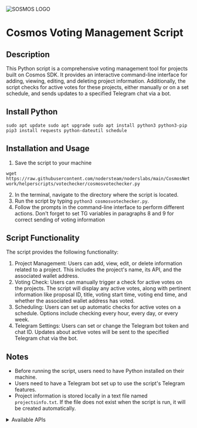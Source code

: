 ![SOSMOS LOGO](https://github.com/nodersteam/picture/blob/main/%D0%A1%D0%BD%D0%B8%D0%BC%D0%BE%D0%BA%20%D1%8D%D0%BA%D1%80%D0%B0%D0%BD%D0%B0%202023-07-19%20105624.png?raw=true)

# Cosmos Voting Management Script

## Description
This Python script is a comprehensive voting management tool for projects built on Cosmos SDK. It provides an interactive command-line interface for adding, viewing, editing, and deleting project information. Additionally, the script checks for active votes for these projects, either manually or on a set schedule, and sends updates to a specified Telegram chat via a bot.

## Install Python
`
sudo apt update
sudo apt upgrade
sudo apt install python3 python3-pip
pip3 install requests python-dateutil schedule
`

## Installation and Usage
1. Save the script to your machine

`wget https://raw.githubusercontent.com/nodersteam/noderslabs/main/CosmosNetwork/helperscripts/votechecker/cosmosvotechecker.py`

2. In the terminal, navigate to the directory where the script is located.
3. Run the script by typing `python3 cosmosvotechecker.py`.
4. Follow the prompts in the command-line interface to perform different actions. Don't forget to set TG variables in paragraphs 8 and 9 for correct sending of voting information

## Script Functionality
The script provides the following functionality:

1. Project Management: Users can add, view, edit, or delete information related to a project. This includes the project's name, its API, and the associated wallet address.
2. Voting Check: Users can manually trigger a check for active votes on the projects. The script will display any active votes, along with pertinent information like proposal ID, title, voting start time, voting end time, and whether the associated wallet address has voted.
3. Scheduling: Users can set up automatic checks for active votes on a schedule. Options include checking every hour, every day, or every week.
4. Telegram Settings: Users can set or change the Telegram bot token and chat ID. Updates about active votes will be sent to the specified Telegram chat via the bot.

## Notes
- Before running the script, users need to have Python installed on their machine.
- Users need to have a Telegram bot set up to use the script's Telegram features.
- Project information is stored locally in a text file named `projectsinfo.txt`. If the file does not exist when the script is run, it will be created automatically.

<details>
  <summary> Available APIs </summary>
  
  Here is the list of APIs categorized by their respective projects:

1. Osmosis Mainnet: [API](https://osmosis-api.polkachu.com)
2. CosmosHub Mainnet: [API](https://lcd-cosmoshub.whispernode.com:443)
3. Desmos Mainnet: [API](https://desmos-api.panthea.eu/)
4. Stride Mainnet: [API](https://stride-api.polkachu.com)
5. Rebus Mainnet: [API](https://api.mainnet.rebus.money:1317)
6. Quicksilver Mainnet: [API](https://api.quicksilver.stake-take.com)
7. BitSong Mainnet: [API](https://api-bitsong-ia.cosmosia.notional.ventures)
8. Aura Mainnet: [API](https://lcd.aura.network)
9. BeeZee Mainnet: [API](https://rest.getbze.com)
10. Dig Mainnet: [API](https://api-1-dig.notional.ventures)
11. Empower Mainnet: [API](https://empower-api.polkachu.com)
12. HAQQ Mainnet: [API](https://m-s1-sdk.haqq.sh)
13. Gitopia Mainnet: [API](https://gitopia-api.polkachu.com)
14. GenesisL1 Mainnet: [API](https://api.genesisl1.org)
15. HumansAI Mainnet: [API](https://api.humans-mainnet.stake-take.com)
16. Jackal Mainnet: [API](https://api.jackalprotocol.com)
17. KiChain Mainnet: [API](https://ki.api.ping.pub)
18. Lambda Mainnet: [API](https://lambda-api.jambulmerah.dev)
19. MEME Mainnet: [API](https://api-meme-1.meme.sx)
20. Uptick Mainnet: [API](https://api.uptick.nodestake.top)
21. ARKH Mainnet: [API](https://api.arkh.nodestake.top)
22. Realio Mainnet: [API](https://rest.cosmos.directory/realio)
23. ZetaChain Testnet: [API](https://zetachain-athens.blockpi.network/lcd/v1/public)
24. OKP4 Testnet: [API](https://api-t.okp4.nodestake.top)
25. CrowdControl Testnet: [API](https://crowd-api.theamsolutions.info)
26. Andromeda Testnet: [API](https://andromeda-testnet.api.kjnodes.com)
27. DeFund Testnet: [API](https://api-t.defund.nodestake.top)
28. Source Testnet: [API](https://api-t.source.nodestake.top)
29. Androma Testnet: [API](https://androma-testnet-api.polkachu.com)
30. Dymension Testnet: [API](https://api-t.dymension.nodestake.top)
31. Lava Testnet: [API](https://api-t.lava.nodestake.top)
32. Noria Testnet: [API](https://archive-lcd.noria.nextnet.zone)
33. Babylone Testnet: [API](https://babylon-testnet.nodejumper.io:1317)
    

  
</details>
